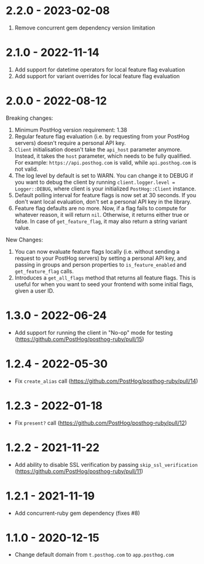 # 2.2.0 - 2023-02-08

1. Remove concurrent gem dependency version limitation

# 2.1.0 - 2022-11-14

1. Add support for datetime operators for local feature flag evaluation
2. Add support for variant overrides for local feature flag evaluation

# 2.0.0 - 2022-08-12

Breaking changes:

1. Minimum PostHog version requirement: 1.38
2. Regular feature flag evaluation (i.e. by requesting from your PostHog servers) doesn't require a personal API key.
3. `Client` initialisation doesn't take the `api_host` parameter anymore. Instead, it takes the `host` parameter, which needs to be fully qualified. For example: `https://api.posthog.com` is valid, while `api.posthog.com` is not valid.
4. The log level by default is set to WARN. You can change it to DEBUG if you want to debug the client by running `client.logger.level = Logger::DEBUG`, where client is your initialized `PostHog::Client` instance.
5. Default polling interval for feature flags is now set at 30 seconds. If you don't want local evaluation, don't set a personal API key in the library.
6. Feature flag defaults are no more. Now, if a flag fails to compute for whatever reason, it will return `nil`. Otherwise, it returns either true or false. In case of `get_feature_flag`, it may also return a string variant value.

New Changes:

1. You can now evaluate feature flags locally (i.e. without sending a request to your PostHog servers) by setting a personal API key, and passing in groups and person properties to `is_feature_enabled` and `get_feature_flag` calls.
2. Introduces a `get_all_flags` method that returns all feature flags. This is useful for when you want to seed your frontend with some initial flags, given a user ID.


# 1.3.0 - 2022-06-24

- Add support for running the client in "No-op" mode for testing (https://github.com/PostHog/posthog-ruby/pull/15)

# 1.2.4 - 2022-05-30

- Fix `create_alias` call (https://github.com/PostHog/posthog-ruby/pull/14)

# 1.2.3 - 2022-01-18

- Fix `present?` call (https://github.com/PostHog/posthog-ruby/pull/12)

# 1.2.2 - 2021-11-22

- Add ability to disable SSL verification by passing `skip_ssl_verification` (https://github.com/PostHog/posthog-ruby/pull/11)

# 1.2.1 - 2021-11-19

- Add concurrent-ruby gem dependency (fixes #8)

# 1.1.0 - 2020-12-15

- Change default domain from `t.posthog.com` to `app.posthog.com`
